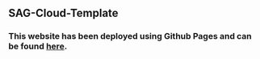 ## SAG-Cloud-Template

### This website has been deployed using Github Pages and can be found [here](https://nawajish.github.io/SAG-Cloud-Template/).
